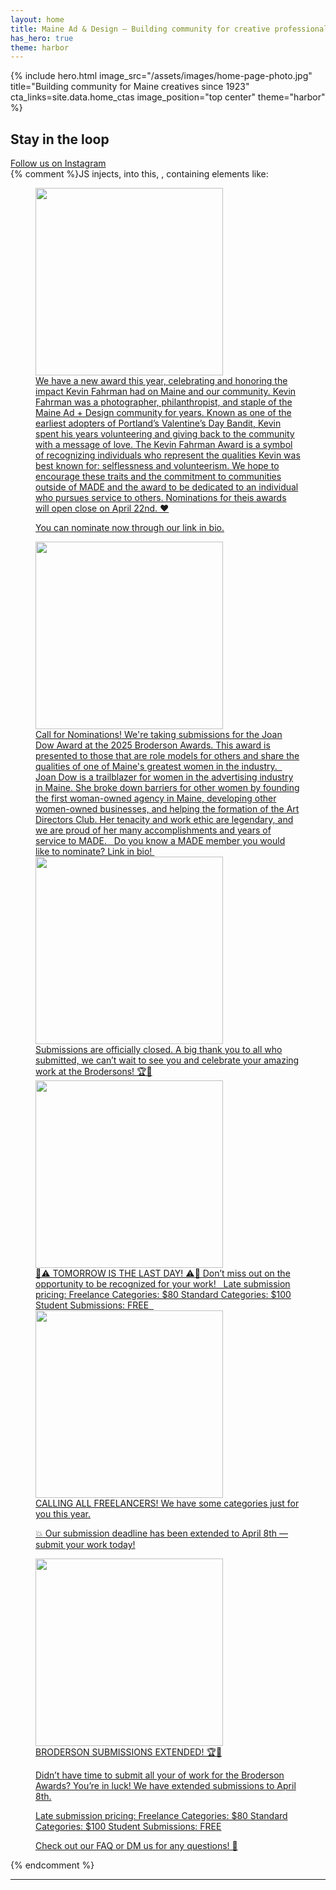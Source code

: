 ```yaml
---
layout: home
title: Maine Ad & Design – Building community for creative professionals in Maine
has_hero: true
theme: harbor
---
```


{% 
  include hero.html
  image_src="/assets/images/home-page-photo.jpg"
  title="Building community for Maine creatives since 1923"
  cta_links=site.data.home_ctas
  image_position="top center"
  theme="harbor"
%}

<!-- include upcoming-events.html theme="harbor" -->



<section class="instagram">
<div class="container">
<h2>Stay in the loop</h2>
<div class="instagram-follow">
  <a href="https://www.instagram.com/MaineAdDesign" target="_blank" class="cta cta-harbor">Follow us on Instagram</a>
</div>
<behold-widget feed-id="TwvbmjtgKDpsUvUDxaua">{% comment %}JS injects, into this, <behold-gallery-wall>, containing elements like: <figure class="posts" data-hover-effect="zoomBlur" style="--post-border-radius: 6.5%;"><div class="height-ref"><behold-album-post style="--post-background-color: rgb(28,27,27); --overlay-color: hsl(0 2% 11% / 0.74); transform: translate(13.56px, 271.2px); width: 298.32px; height: 298.32px; --post-width: 298.3125px; --post-height: 298.3125px; background-color: transparent;" class="post post--hover-caption post--has-row-gap post--medium"><a draggable="false" aria-label="album, post 1 of 6" tabindex="-1" href="https://www.instagram.com/p/DIgkNSdtzWS/" target="_blank"><behold-image style="aspect-ratio: 1 / 1;" class="is-loaded"><img alt="" role="presentation" height="300px" width="300px" tabindex="-1" src="https://behold.pictures/5iIPN4qg1qMyoKBuTAl2IviOdNx2/TwvbmjtgKDpsUvUDxaua/18085478038635030/medium.webp" draggable="false"></behold-image><div class="post-caption"><div class="post-caption__inner">We have a new award this year, celebrating and honoring the impact Kevin Fahrman had on Maine and our community. Kevin Fahrman was a photographer, philanthropist, and staple of the Maine Ad + Design community for years. Known as one of the earliest adopters of Portland’s Valentine’s Day Bandit, Kevin spent his years volunteering and giving back to the community with a message of love. The Kevin Fahrman Award is a symbol of recognizing individuals who represent the qualities Kevin was best known for: selflessness and volunteerism. We hope to encourage these traits and the commitment to communities outside of MADE and the award to be dedicated to an individual who pursues service to others. Nominations for theis awards will open close on April 22nd. ❤️

You can nominate now through our link in bio.</div></div></a></behold-album-post><behold-album-post style="--post-background-color: rgb(77,92,164); --overlay-color: hsl(230 32% 40% / 0.74); transform: translate(339px); width: 569.52px; height: 569.52px; --post-width: 569.515625px; --post-height: 569.515625px; background-color: transparent;" class="post post--hover-caption post--has-row-gap post--large"><a draggable="false" aria-label="album, post 2 of 6" tabindex="-1" href="https://www.instagram.com/p/DIRA1iRsqVw/" target="_blank"><behold-image style="aspect-ratio: 1 / 1;" class="is-loaded"><img alt="" role="presentation" height="300px" width="300px" tabindex="-1" src="https://behold.pictures/5iIPN4qg1qMyoKBuTAl2IviOdNx2/TwvbmjtgKDpsUvUDxaua/18119835148449620/full.webp" draggable="false"></behold-image><div class="post-caption"><div class="post-caption__inner">Call for Nominations! We're taking submissions for the Joan Dow Award at the 2025 Broderson Awards. This award is presented to those that are role models for others and share the qualities of one of Maine's greatest women in the industry. ⁠
⁠
Joan Dow is a trailblazer for women in the advertising industry in Maine. She broke down barriers for other women by founding the first woman-owned agency in Maine, developing other women-owned businesses, and helping the formation of the Art Directors Club. Her tenacity and work ethic are legendary, and we are proud of her many accomplishments and years of service to⁠ MADE. ⁠
⁠
Do you know a MADE member you would like to nominate? Link in bio!⁠
⁠</div></div></a></behold-album-post><behold-image-post style="--post-background-color: rgb(84,35,30); --overlay-color: hsl(6 47% 22% / 0.74); transform: translate(935.64px, 108.48px); width: 257.64px; height: 257.64px; --post-width: 257.625px; --post-height: 257.625px; background-color: transparent;" class="post post--hover-caption post--has-row-gap post--medium"><a draggable="false" aria-label="image, post 3 of 6" tabindex="-1" href="https://www.instagram.com/p/DIPhvVVsJKb/" target="_blank"><behold-image style="aspect-ratio: 1 / 1;" class="is-loaded"><img alt="" role="presentation" height="300px" width="300px" tabindex="-1" src="https://behold.pictures/5iIPN4qg1qMyoKBuTAl2IviOdNx2/TwvbmjtgKDpsUvUDxaua/18061231064093187/medium.webp" draggable="false"></behold-image><div class="post-caption"><div class="post-caption__inner">Submissions are officially closed. A big thank you to all who submitted, we can’t wait to see you and celebrate your amazing work at the Brodersons! 🏆🎉</div></div></a></behold-image-post><behold-album-post style="--post-background-color: rgb(244,164,196); --overlay-color: hsl(336 50% 40% / 0.74); transform: translate(257.64px, 596.64px); width: 352.56px; height: 352.56px; --post-width: 352.546875px; --post-height: 352.546875px; background-color: transparent;" class="post post--hover-caption post--has-row-gap post--medium"><a draggable="false" aria-label="album, post 4 of 6" tabindex="-1" href="https://www.instagram.com/p/DIKGodezjvb/" target="_blank"><behold-image style="aspect-ratio: 1 / 1;" class="is-loaded"><img alt="" role="presentation" height="300px" width="300px" tabindex="-1" src="https://behold.pictures/5iIPN4qg1qMyoKBuTAl2IviOdNx2/TwvbmjtgKDpsUvUDxaua/18072834202857051/large.webp" draggable="false"></behold-image><div class="post-caption"><div class="post-caption__inner">🚨⚠️ TOMORROW IS THE LAST DAY! ⚠️🚨 Don’t miss out on the opportunity to be recognized for your work! ⁠
⁠
Late submission pricing:⁠
Freelance Categories: $80⁠
Standard Categories: $100⁠
Student Submissions: FREE⁠
⁠
              ⁠</div></div></a></behold-album-post><behold-album-post style="--post-background-color: rgb(236,203,93); --overlay-color: hsl(46 50% 40% / 0.74); transform: translate(637.32px, 596.64px); width: 271.2px; height: 271.2px; --post-width: 271.1875px; --post-height: 271.1875px; background-color: transparent;" class="post post--hover-caption post--has-row-gap post--medium"><a draggable="false" aria-label="album, post 5 of 6" tabindex="-1" href="https://www.instagram.com/p/DICFESAAuU-/" target="_blank"><behold-image style="aspect-ratio: 1 / 1;" class="is-loaded"><img alt="" role="presentation" height="300px" width="300px" tabindex="-1" src="https://behold.pictures/5iIPN4qg1qMyoKBuTAl2IviOdNx2/TwvbmjtgKDpsUvUDxaua/18095213263554578/medium.webp" draggable="false"></behold-image><div class="post-caption"><div class="post-caption__inner">CALLING ALL FREELANCERS! 
We have some categories just for you this year. 

💥 Our submission deadline has been extended to April 8th — submit your work today!</div></div></a></behold-album-post><behold-image-post style="--post-background-color: rgb(211,92,61); --overlay-color: hsl(12 50% 40% / 0.74); transform: translate(935.64px, 393.24px); width: 406.8px; height: 406.8px; --post-width: 406.796875px; --post-height: 406.796875px; background-color: transparent;" class="post post--hover-caption post--has-row-gap post--large"><a draggable="false" aria-label="image, post 6 of 6" tabindex="-1" href="https://www.instagram.com/p/DH523QuymIl/" target="_blank"><behold-image style="aspect-ratio: 1 / 1;" class="is-loaded"><img alt="" role="presentation" height="300px" width="300px" tabindex="-1" src="https://behold.pictures/5iIPN4qg1qMyoKBuTAl2IviOdNx2/TwvbmjtgKDpsUvUDxaua/17932932728905214/large.webp" draggable="false"></behold-image><div class="post-caption"><div class="post-caption__inner">BRODERSON SUBMISSIONS EXTENDED! 🏆🎉

Didn’t have time to submit all your of work for the Broderson Awards? You’re in luck! We have extended submissions to April 8th.

Late submission pricing:
Freelance Categories: $80
Standard Categories: $100
Student Submissions: FREE

Check out our FAQ or DM us for any questions! 🥳</div></div></a></behold-image-post></div></figure>{% endcomment %}</behold-widget>
<script>
  (() => {
    const d=document,s=d.createElement("script");s.type="module";
    s.src="https://w.behold.so/widget.js";d.head.append(s);
  })();
</script>
</div>
</section>

<hr>